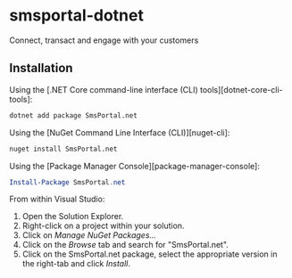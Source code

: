 # smsportal-dotnet
Connect, transact and engage with your customers

## Installation

Using the [.NET Core command-line interface (CLI) tools][dotnet-core-cli-tools]:

```sh
dotnet add package SmsPortal.net
```

Using the [NuGet Command Line Interface (CLI)][nuget-cli]:

```sh
nuget install SmsPortal.net
```

Using the [Package Manager Console][package-manager-console]:

```powershell
Install-Package SmsPortal.net
```

From within Visual Studio:

1. Open the Solution Explorer.
2. Right-click on a project within your solution.
3. Click on *Manage NuGet Packages...*
4. Click on the *Browse* tab and search for "SmsPortal.net".
5. Click on the SmsPortal.net package, select the appropriate version in the
   right-tab and click *Install*.